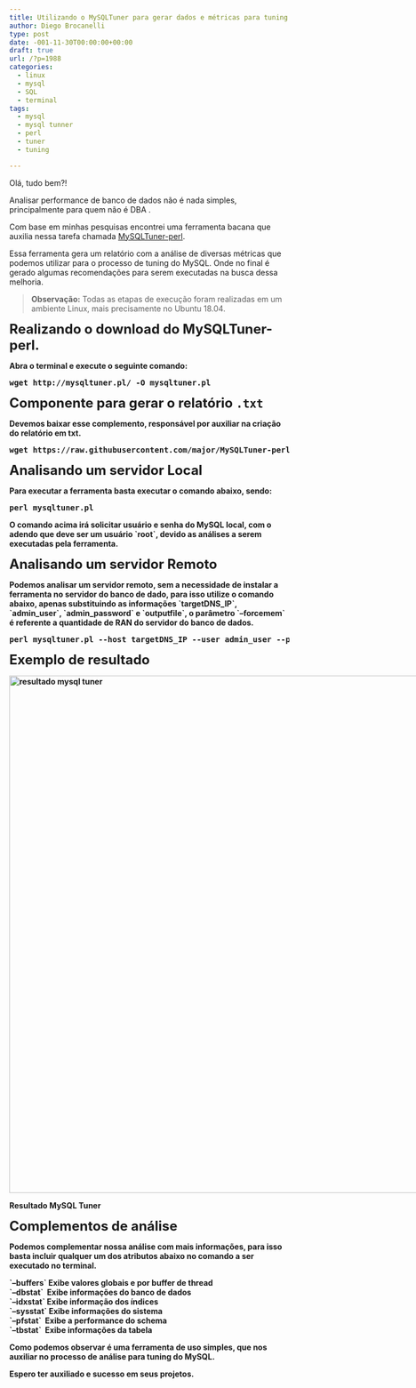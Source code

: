 ```yaml
---
title: Utilizando o MySQLTuner para gerar dados e métricas para tuning do MysqL
author: Diego Brocanelli
type: post
date: -001-11-30T00:00:00+00:00
draft: true
url: /?p=1988
categories:
  - linux
  - mysql
  - SQL
  - terminal
tags:
  - mysql
  - mysql tunner
  - perl
  - tuner
  - tuning

---
```

Olá, tudo bem?!

Analisar performance de banco de dados não é nada simples, principalmente para quem não é DBA .

Com base em minhas pesquisas encontrei uma ferramenta bacana que auxilia nessa tarefa chamada [MySQLTuner-perl][1].

Essa ferramenta gera um relatório com a análise de diversas métricas que podemos utilizar para o processo de tuning do MySQL. Onde no final é gerado algumas recomendações para serem executadas na busca dessa melhoria.

> **Observação:** Todas as etapas de execução foram realizadas em um ambiente Linux, mais precisamente no Ubuntu 18.04.

<span style="font-size: 24px;"><strong>Realizando o download do MySQLTuner-perl.

Abra o terminal e execute o seguinte comando:

<pre class="theme:monokai font-size:16 line-height:16 top-margin:16 bottom-margin:16 lang:sh decode:true ">wget http://mysqltuner.pl/ -O mysqltuner.pl</pre>

<span style="font-size: 24px;"><strong>Componente para gerar o relatório `.txt`

Devemos baixar esse complemento, responsável por auxiliar na criação do relatório em txt.

<pre class="theme:monokai font-size:16 line-height:16 top-margin:16 bottom-margin:16 lang:sh decode:true">wget https://raw.githubusercontent.com/major/MySQLTuner-perl/master/basic_passwords.txt -O basic_passwords.txt</pre>

<span style="font-size: 24px;"><strong>Analisando um servidor Local

Para executar a ferramenta basta executar o comando abaixo, sendo:

<pre class="theme:monokai font-size:16 line-height:16 top-margin:16 bottom-margin:16 lang:sh decode:true">perl mysqltuner.pl</pre>

O comando acima irá solicitar usuário e senha do MySQL local, com o adendo que deve ser um usuário \`root\`, devido as análises a serem executadas pela ferramenta.

<span style="font-size: 24px;"><strong>Analisando um servidor Remoto

Podemos analisar um servidor remoto, sem a necessidade de instalar a ferramenta no servidor do banco de dado, para isso utilize o comando abaixo, apenas substituindo as informações \`targetDNS\_IP\`, \`admin\_user\`, \`admin_password\` e \`outputfile\`, o parâmetro \`&#8211;forcemem\` é referente a quantidade de RAN do servidor do banco de dados.

<pre class="theme:monokai font-size:16 line-height:16 top-margin:16 bottom-margin:16 lang:sh decode:true">perl mysqltuner.pl --host targetDNS_IP --user admin_user --pass admin_password --forcemem 00GB --outputfile full_path/result_mysqltuner.txt</pre>

<span style="font-size: 24px;"><strong>Exemplo de resultado

<div id="attachment_1990" style="width: 788px" class="wp-caption aligncenter">
  <img aria-describedby="caption-attachment-1990" decoding="async" loading="lazy" class="size-full wp-image-1990" src="http://www.diegobrocanelli.com.br/wp-content/uploads/2018/10/exemplo_mysql-tuner-perl.png" alt="resultado mysql tuner" width="778" height="931" srcset="https://www.diegobrocanelli.com.br/wp-content/uploads/2018/10/exemplo_mysql-tuner-perl.png 778w, https://www.diegobrocanelli.com.br/wp-content/uploads/2018/10/exemplo_mysql-tuner-perl-251x300.png 251w, https://www.diegobrocanelli.com.br/wp-content/uploads/2018/10/exemplo_mysql-tuner-perl-768x919.png 768w" sizes="(max-width: 778px) 100vw, 778px" />
  
  <p id="caption-attachment-1990" class="wp-caption-text">
    Resultado MySQL Tuner
  
</div>

<span style="font-size: 24px;"><strong>Complementos de análise

Podemos complementar nossa análise com mais informações, para isso basta incluir qualquer um dos atributos abaixo no comando a ser executado no terminal.

\`&#8211;buffers\` Exibe valores globais e por buffer de thread  
\`&#8211;dbstat\`  Exibe informações do banco de dados  
\`&#8211;idxstat\` Exibe informação dos índices  
\`&#8211;sysstat\` Exibe informações do sistema  
\`&#8211;pfstat\`  Exibe a performance do schema  
\`&#8211;tbstat\`  Exibe informações da tabela

Como podemos observar é uma ferramenta de uso simples, que nos auxiliar no processo de análise para tuning do MySQL.

Espero ter auxiliado e sucesso em seus projetos.

 [1]: https://github.com/major/MySQLTuner-perl